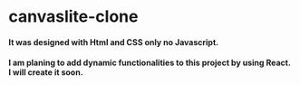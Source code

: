 # canvaslite-clone

#### It was designed with Html and CSS only no Javascript. 

#### I am planing to add dynamic functionalities to this project by using React. I will create it soon.
